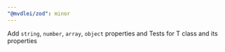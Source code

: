 ```yaml
---
"@mvdlei/zod": minor
---
```


Add `string`, `number`, `array`, `object` properties and Tests for T class and its properties

